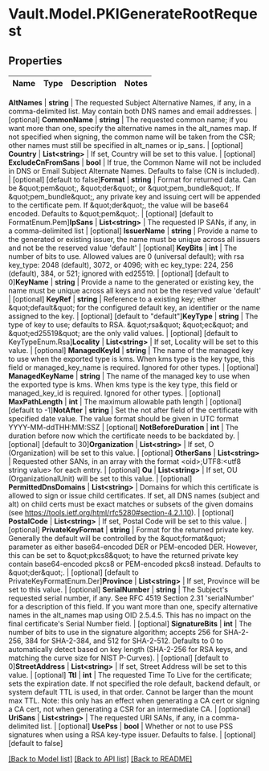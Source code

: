 # Vault.Model.PKIGenerateRootRequest

## Properties

Name | Type | Description | Notes
------------ | ------------- | ------------- | -------------

**AltNames** | **string** | The requested Subject Alternative Names, if any, in a comma-delimited list. May contain both DNS names and email addresses. | [optional] **CommonName** | **string** | The requested common name; if you want more than one, specify the alternative names in the alt_names map. If not specified when signing, the common name will be taken from the CSR; other names must still be specified in alt_names or ip_sans. | [optional] **Country** | **List&lt;string&gt;** | If set, Country will be set to this value. | [optional] **ExcludeCnFromSans** | **bool** | If true, the Common Name will not be included in DNS or Email Subject Alternate Names. Defaults to false (CN is included). | [optional] [default to false]**Format** | **string** | Format for returned data. Can be \&quot;pem\&quot;, \&quot;der\&quot;, or \&quot;pem_bundle\&quot;. If \&quot;pem_bundle\&quot;, any private key and issuing cert will be appended to the certificate pem. If \&quot;der\&quot;, the value will be base64 encoded. Defaults to \&quot;pem\&quot;. | [optional] [default to FormatEnum.Pem]**IpSans** | **List&lt;string&gt;** | The requested IP SANs, if any, in a comma-delimited list | [optional] **IssuerName** | **string** | Provide a name to the generated or existing issuer, the name must be unique across all issuers and not be the reserved value &#x27;default&#x27; | [optional] **KeyBits** | **int** | The number of bits to use. Allowed values are 0 (universal default); with rsa key_type: 2048 (default), 3072, or 4096; with ec key_type: 224, 256 (default), 384, or 521; ignored with ed25519. | [optional] [default to 0]**KeyName** | **string** | Provide a name to the generated or existing key, the name must be unique across all keys and not be the reserved value &#x27;default&#x27; | [optional] **KeyRef** | **string** | Reference to a existing key; either \&quot;default\&quot; for the configured default key, an identifier or the name assigned to the key. | [optional] [default to "default"]**KeyType** | **string** | The type of key to use; defaults to RSA. \&quot;rsa\&quot; \&quot;ec\&quot; and \&quot;ed25519\&quot; are the only valid values. | [optional] [default to KeyTypeEnum.Rsa]**Locality** | **List&lt;string&gt;** | If set, Locality will be set to this value. | [optional] **ManagedKeyId** | **string** | The name of the managed key to use when the exported type is kms. When kms type is the key type, this field or managed_key_name is required. Ignored for other types. | [optional] **ManagedKeyName** | **string** | The name of the managed key to use when the exported type is kms. When kms type is the key type, this field or managed_key_id is required. Ignored for other types. | [optional] **MaxPathLength** | **int** | The maximum allowable path length | [optional] [default to -1]**NotAfter** | **string** | Set the not after field of the certificate with specified date value. The value format should be given in UTC format YYYY-MM-ddTHH:MM:SSZ | [optional] **NotBeforeDuration** | **int** | The duration before now which the certificate needs to be backdated by. | [optional] [default to 30]**Organization** | **List&lt;string&gt;** | If set, O (Organization) will be set to this value. | [optional] **OtherSans** | **List&lt;string&gt;** | Requested other SANs, in an array with the format &lt;oid&gt;;UTF8:&lt;utf8 string value&gt; for each entry. | [optional] **Ou** | **List&lt;string&gt;** | If set, OU (OrganizationalUnit) will be set to this value. | [optional] **PermittedDnsDomains** | **List&lt;string&gt;** | Domains for which this certificate is allowed to sign or issue child certificates. If set, all DNS names (subject and alt) on child certs must be exact matches or subsets of the given domains (see https://tools.ietf.org/html/rfc5280#section-4.2.1.10). | [optional] **PostalCode** | **List&lt;string&gt;** | If set, Postal Code will be set to this value. | [optional] **PrivateKeyFormat** | **string** | Format for the returned private key. Generally the default will be controlled by the \&quot;format\&quot; parameter as either base64-encoded DER or PEM-encoded DER. However, this can be set to \&quot;pkcs8\&quot; to have the returned private key contain base64-encoded pkcs8 or PEM-encoded pkcs8 instead. Defaults to \&quot;der\&quot;. | [optional] [default to PrivateKeyFormatEnum.Der]**Province** | **List&lt;string&gt;** | If set, Province will be set to this value. | [optional] **SerialNumber** | **string** | The Subject&#x27;s requested serial number, if any. See RFC 4519 Section 2.31 &#x27;serialNumber&#x27; for a description of this field. If you want more than one, specify alternative names in the alt_names map using OID 2.5.4.5. This has no impact on the final certificate&#x27;s Serial Number field. | [optional] **SignatureBits** | **int** | The number of bits to use in the signature algorithm; accepts 256 for SHA-2-256, 384 for SHA-2-384, and 512 for SHA-2-512. Defaults to 0 to automatically detect based on key length (SHA-2-256 for RSA keys, and matching the curve size for NIST P-Curves). | [optional] [default to 0]**StreetAddress** | **List&lt;string&gt;** | If set, Street Address will be set to this value. | [optional] **Ttl** | **int** | The requested Time To Live for the certificate; sets the expiration date. If not specified the role default, backend default, or system default TTL is used, in that order. Cannot be larger than the mount max TTL. Note: this only has an effect when generating a CA cert or signing a CA cert, not when generating a CSR for an intermediate CA. | [optional] **UriSans** | **List&lt;string&gt;** | The requested URI SANs, if any, in a comma-delimited list. | [optional] **UsePss** | **bool** | Whether or not to use PSS signatures when using a RSA key-type issuer. Defaults to false. | [optional] [default to false]

[[Back to Model list]](../README.md#documentation-for-models) [[Back to API list]](../README.md#documentation-for-api-endpoints) [[Back to README]](../README.md)

